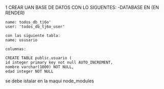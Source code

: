 1 CREAR UAN BASE DE DATOS CON LO SIGUENTES:
    -DATABASE EN (EN RENDER) 
    
    name: todos_db_tj6o'
    user: 'todos_db_tj6o_user'

    con las siguiente tabla:
    name: ususario

    columnas:

    CREATE TABLE public.usuario (
	id integer primary key not null AUTO_INCREMENT,
	nombre varchar(1000) NOT NULL,
	edad integer NOT NULL

se debe istalar en la maqui node_modules
